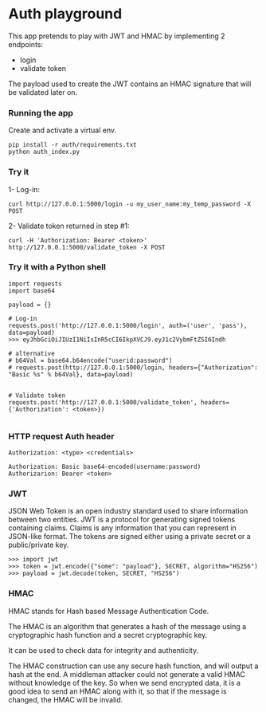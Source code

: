 

# Auth playground
This app pretends to play with JWT and HMAC by implementing 2 endpoints:
   - login
   - validate token

The payload used to create the JWT contains an HMAC signature that will be validated later on.


### Running the app

Create and activate a virtual env.

```
pip install -r auth/requirements.txt
python auth_index.py

```

### Try it

1- Log-in:

`curl http://127.0.0.1:5000/login -u my_user_name:my_temp_password -X POST`

2- Validate token returned in step #1:

`curl -H 'Authorization: Bearer <token>' http://127.0.0.1:5000/validate_token -X POST`



### Try it with a Python shell
```
import requests
import base64

payload = {}

# Log-in
requests.post('http://127.0.0.1:5000/login', auth=('user', 'pass'), data=payload)
>>> eyJhbGciOiJIUzI1NiIsInR5cCI6IkpXVCJ9.eyJ1c2VybmFtZSI6Indh

# alternative
# b64Val = base64.b64encode("userid:password")
# requests.post(http://127.0.0.1:5000/login, headers={"Authorization": "Basic %s" % b64Val}, data=payload)


# Validate token
requests.post('http://127.0.0.1:5000/validate_token', headers={'Authorization': <token>})


```

### HTTP request Auth header
`Authorization: <type> <credentials>`


```
Authorization: Basic base64-encoded(username:password)
Authorizarion: Bearer <token>

```


### JWT
JSON Web Token is an open industry standard used to share information between two entities.
JWT is a protocol for generating signed tokens containing claims. Claims is any information that you can represent in JSON-like format.
The tokens are signed either using a private secret or a public/private key.

```
>>> import jwt
>>> token = jwt.encode({"some": "payload"}, SECRET, algorithm="HS256")
>>> payload = jwt.decode(token, SECRET, "HS256")

```


### HMAC
HMAC stands for Hash based Message Authentication Code.

The HMAC is an algorithm that generates a hash of the message using a cryptographic hash function and a secret cryptographic key.

It can be used to check data for integrity and authenticity.

The HMAC construction can use any secure hash function, and will output a hash at the end. A middleman attacker could not generate a valid HMAC without knowledge of the key. So when we send encrypted data, it is a good idea to send an HMAC along with it, so that if the message is changed, the HMAC will be invalid.

